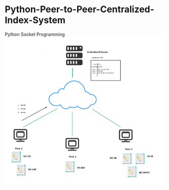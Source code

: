 # Python-Peer-to-Peer-Centralized-Index-System
Python Socket Programming
[![](SystemDiagram.png)](https://www.youtube.com/watch?v=MrBLyfcN2HU)
